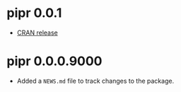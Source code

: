 # pipr 0.0.1

* [CRAN release](https://github.com/worldbank/pipr/issues/18)

# pipr 0.0.0.9000

* Added a `NEWS.md` file to track changes to the package.
